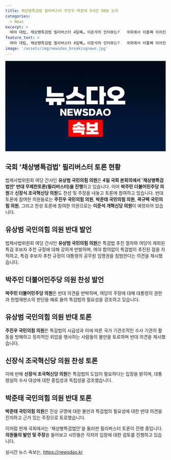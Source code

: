 ```yaml
---
title: 채상병특검법 필리버스터 주진우·박준태 5시간 50분 논의
categories:
  - News
excerpt: >
  여야 대립, 채상병특검법 필리버스터 4일째… 이준석의 인터뷰는?   국회에서 이틀째 이어진 채상병특검법 무제한토론(필리버스터)이 주목받고 있다. 국민의힘 의원들은 여야 합의 없는 특검법 추진과 대통령 임명 침해 등을 지적하며 반대를 피력했고, 더불어민주당 의원들은 특검법의 필요성을 강조했다. 토론은 시간이 오래 걸리며 진행되는 가운데, 필리버스터가 종결될 가능성에 대한 관심도 높다. 함께 일어난 채상병특검법 관련한 최신 토론과 이준석의 입장을 알아보자. (문제 해결, 법안 토론, 후속 진행상황 파악이 필요한 독자들을 위한 요약)
feature_text: >
  여야 대립, 채상병특검법 필리버스터 4일째… 이준석의 인터뷰는?   국회에서 이틀째 이어진 채상병특검법 무제한토론(필리버스터)이 주목받고 있다. 국민의힘 의원들은 여야 합의 없는 특검법 추진과 대통령 임명 침해 등을 지적하며 반대를 피력했고, 더불어민주당 의원들은 특검법의 필요성을 강조했다. 토론은 시간이 오래 걸리며 진행되는 가운데, 필리버스터가 종결될 가능성에 대한 관심도 높다. 함께 일어난 채상병특검법 관련한 최신 토론과 이준석의 입장을 알아보자. (문제 해결, 법안 토론, 후속 진행상황 파악이 필요한 독자들을 위한 요약)
image: '/assets/img/newsdao_breakingnews.jpg'
---
```


<p><img src="/assets/img/newsdao_breakingnews.jpg" alt="ontimetimes 속보" /></p>

<h2 data-ke-size="size26">국회 '채상병특검법' 필리버스터 토론 현황</h2>

<p>법제사법위원회 여당 간사인 <b>유상범 국민의힘 의원</b>은 <b>4일 국회 본회의에서 '채상병특검법안' 반대 무제한토론(필리버스터)을 진행</b>하고 있습니다. 이어 <b>박주민 더불어민주당 의원</b>과 <b>신장식 조국혁신당 의원</b>도 찬성 및 주장을 내놓고 토론에 참여하고 있습니다. 반대 토론에 참여한 의원들로는 <b>주진우 국민의힘 의원</b>, <b>박준태 국민의힘 의원</b>, <b>곽규택 국민의힘 의원</b>, 그리고 찬성 토론에 참여한 의원으로는 <b>이준석 개혁신당 의원</b>이 예정되어 있습니다.</p>

<p data-ke-size="size16"></p>

<h2 data-ke-size="size26">유상범 국민의힘 의원 반대 발언</h2>

<p>법제사법위원회 여당 간사인 <b>유상범 국민의힘 의원</b>은 특검법 추진 절차와 여당이 제외된 특검 후보자 추천 규정에 대해 강하게 반발하며, 여야 합의없이 특검법이 추진된 점을 지적하고, 특검 후보자 추천 규정이 대통령의 공무원 임명권을 침범한다는 의견을 제시했습니다.</p>

<p data-ke-size="size16"></p>

<h2 data-ke-size="size26">박주민 더불어민주당 의원 찬성 발언</h2>

<p><b>박주민 더불어민주당 의원</b>은 반대 의견을 반박하며, 여당의 주장에 대해 대통령의 권한과 헌법재판소의 판단을 예로 들어 특검법의 필요성을 강조하고 있습니다.</p>

<p data-ke-size="size16"></p>

<h2 data-ke-size="size26">유상범 국민의힘 의원 반대 토론</h2>

<p><b>주진우 국민의힘 의원</b>은 특검법의 시급성과 이에 따른 국가 기관조직인 수사 기관의 활동을 방해하고 정치적인 외압을 행사하는 사람들의 불만을 토로하며 반대 의견을 제시했습니다.</p>

<p data-ke-size="size16"></p>

<h2 data-ke-size="size26">신장식 조국혁신당 의원 찬성 토론</h2>

<p>이에 반해 <b>신장식 조국혁신당 의원</b>은 특검법의 도입이 필요하다는 입장을 밝히며, 대통령실의 수사 대상에 대한 중립성과 독립성을 강조했습니다.</p>

<p data-ke-size="size16"></p>

<h2 data-ke-size="size26">박준태 국민의힘 의원 반대 토론</h2>

<p><b>박준태 국민의힘 의원</b>은 진상 규명에 대한 불만과 특검법의 필요성에 대한 반대 의견을 진지하고 근거 있는 주장으로 토로했습니다.</p>

<p data-ke-size="size16"></p>

<p>이처럼 현재 국회에서는 '채상병특검법안'을 둘러싼 필리버스터 토론이 진행 중입니다. <b>의원들의 발언 및 주장</b>을 들어보고 시민들은 각자의 입장에 대한 검토를 진행하고 있습니다.</p>
실시간 뉴스 속보는, <a href="https://newsdao.kr" rel="dofollow">https://newsdao.kr</a>



